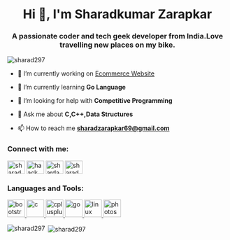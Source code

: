 <h1 align="center">Hi 👋, I'm Sharadkumar Zarapkar</h1>
<h3 align="center">A passionate coder and tech geek developer from India.Love travelling new places on my bike.</h3>

<p align="left"> <img src="https://komarev.com/ghpvc/?username=sharad297" alt="sharad297" /> </p>

- 🔭 I’m currently working on [Ecommerce Website](https://bikescart.imfast.io/)

- 🌱 I’m currently learning **Go Language**

- 🤝 I’m looking for help with **Competitive Programming**

- 💬 Ask me about **C,C++,Data Structures**

- 📫 How to reach me **sharadzarapkar69@gmail.com**

<p align="left">
<h3 align="left">Connect with me:</h3>
<a href="https://twitter.com/sharad4175" target="blank"><img align="center" src="https://cdn.jsdelivr.net/npm/simple-icons@3.0.1/icons/twitter.svg" alt="sharad4175" height="30" width="40" /></a>
<a href="https://www.hackerrank.com/haack_pro16" target="blank"><img align="center" src="https://cdn.jsdelivr.net/npm/simple-icons@3.0.1/icons/hackerrank.svg" alt="haack_pro16" height="30" width="40" /></a>
<a href="https://www.leetcode.com/sharad297" target="blank"><img align="center" src="https://cdn.jsdelivr.net/npm/simple-icons@3.0.1/icons/leetcode.svg" alt="sharda297" height="30" width="40" /></a>
<a href="https://auth.geeksforgeeks.org/user/sharad4315" target="blank"><img align="center" src="https://cdn.jsdelivr.net/npm/simple-icons@3.0.1/icons/geeksforgeeks.svg" alt="sharad4315" height="30" width="40" /></a>
</p>

<h3 align="left">Languages and Tools:</h3>
<p align="left"> <a href="https://getbootstrap.com" target="_blank"> <img src="http://www.w3.org/2000/svg" alt="bootstrap" width="40" height="40"/> </a> <a href="https://www.cprogramming.com/" target="_blank"> <img src="https://devicons.github.io/devicon/devicon.git/icons/c/c-original.svg" alt="c" width="40" height="40"/> </a> <a href="https://www.w3schools.com/cpp/" target="_blank"> <img src="https://devicons.github.io/devicon/devicon.git/icons/cplusplus/cplusplus-original.svg" alt="cplusplus" width="40" height="40"/> </a> <a href="https://golang.org" target="_blank"> <img src="https://devicons.github.io/devicon/devicon.git/icons/go/go-original.svg" alt="go" width="40" height="40"/> </a> <a href="https://www.linux.org/" target="_blank"> <img src="https://devicons.github.io/devicon/devicon.git/icons/linux/linux-original.svg" alt="linux" width="40" height="40"/> </a> <a href="https://www.photoshop.com/en" target="_blank"> <img src="https://devicons.github.io/devicon/devicon.git/icons/photoshop/photoshop-plain.svg" alt="photoshop" width="40" height="40"/> </a> </p>

<p><img align="left" src="https://github-readme-stats.vercel.app/api/top-langs/?username=sharad297&layout=compact" alt="sharad297" /></p>

<p>&nbsp;<img align="center" src="https://github-readme-stats.vercel.app/api?username=sharad297&show_icons=true" alt="sharad297" /></p>
